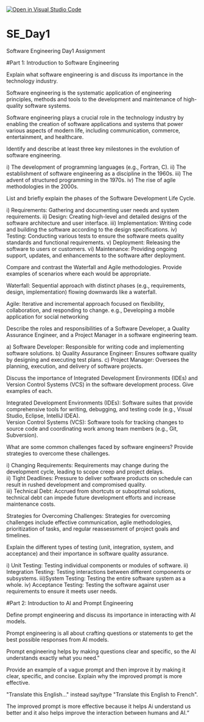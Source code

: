 [![Open in Visual Studio Code](https://classroom.github.com/assets/open-in-vscode-2e0aaae1b6195c2367325f4f02e2d04e9abb55f0b24a779b69b11b9e10269abc.svg)](https://classroom.github.com/online_ide?assignment_repo_id=15559533&assignment_repo_type=AssignmentRepo)
# SE_Day1
Software Engineering Day1 Assignment

#Part 1: Introduction to Software Engineering

Explain what software engineering is and discuss its importance in the technology industry.

Software engineering is the systematic application of engineering principles, methods and tools to the development and maintenance of high-quality software systems.

Software engineering plays a crucial role in the technology industry by enabling the creation of software applications and systems that power various aspects of modern life, including communication, commerce, entertainment, and healthcare.

Identify and describe at least three key milestones in the evolution of software engineering.

i) The development of programming languages (e.g., Fortran, C).
ii) The establishment of software engineering as a discipline in the 1960s.
iii) The advent of structured programming in the 1970s. 
iv) The rise of agile methodologies in the 2000s.


List and briefly explain the phases of the Software Development Life Cycle.

i) Requirements: Gathering and documenting user needs and system requirements.
ii) Design: Creating high-level and detailed designs of the software architecture and user interface. 
iii) Implementation: Writing code and building the software according to the design specifications. 
iv) Testing: Conducting various tests to ensure the software meets quality standards and functional requirements. 
v) Deployment: Releasing the software to users or customers. 
vi) Maintenance: Providing ongoing support, updates, and enhancements to the software after deployment.


Compare and contrast the Waterfall and Agile methodologies. Provide examples of scenarios where each would be appropriate.

Waterfall: Sequential approach with distinct phases (e.g., requirements, design, implementation) flowing downwards like a waterfall.  

Agile: Iterative and incremental approach focused on flexibility, collaboration, and responding to change. e.g., Developing a mobile application for social networking 


Describe the roles and responsibilities of a Software Developer, a Quality Assurance Engineer, and a Project Manager in a software engineering team.

a) Software Developer: Responsible for writing code and implementing software solutions. 
b) Quality Assurance Engineer: Ensures software quality by designing and executing test plans. 
c) Project Manager: Oversees the planning, execution, and delivery of software projects.

Discuss the importance of Integrated Development Environments (IDEs) and Version Control Systems (VCS) in the software development process. Give examples of each.

Integrated Development Environments (IDEs): Software suites that provide comprehensive tools for writing, debugging, and testing code (e.g., Visual Studio, Eclipse, IntelliJ IDEA).  
Version Control Systems (VCS): Software tools for tracking changes to source code and coordinating work among team members (e.g., Git, Subversion).


What are some common challenges faced by software engineers? Provide strategies to overcome these challenges.

i) Changing Requirements: Requirements may change during the development cycle, leading to scope creep and project delays.  
ii) Tight Deadlines: Pressure to deliver software products on schedule can result in rushed development and compromised quality.  
iii) Technical Debt: Accrued from shortcuts or suboptimal solutions, technical debt can impede future development efforts and increase maintenance costs.

Strategies for Overcoming Challenges: Strategies for overcoming challenges include effective communication, agile methodologies, prioritization of tasks, and regular reassessment of project goals and timelines.


Explain the different types of testing (unit, integration, system, and acceptance) and their importance in software quality assurance.

i) Unit Testing: Testing individual components or modules of software. 
ii) Integration Testing: Testing interactions between different components or subsystems. 
iii)System Testing: Testing the entire software system as a whole. 
iv) Acceptance Testing: Testing the software against user requirements to ensure it meets user needs.


#Part 2: Introduction to AI and Prompt Engineering


Define prompt engineering and discuss its importance in interacting with AI models.

Prompt engineering is all about crafting questions or statements to get the best possible responses from AI models. 

Prompt engineering helps by making questions clear and specific, so the AI understands exactly what you need."


Provide an example of a vague prompt and then improve it by making it clear, specific, and concise. Explain why the improved prompt is more effective.

"Translate this English..." instead say/type "Translate this English to French".

The improved prompt is more effective because it helps Ai understand us better and it also helps improve the interaction between humans and AI.“
